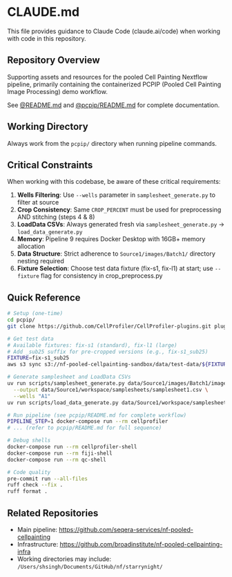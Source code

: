 # CLAUDE.md

This file provides guidance to Claude Code (claude.ai/code) when working with code in this repository.

## Repository Overview

Supporting assets and resources for the pooled Cell Painting Nextflow pipeline, primarily containing the containerized PCPIP (Pooled Cell Painting Image Processing) demo workflow.

See [@README.md](README.md) and [@pcpip/README.md](pcpip/README.md) for complete documentation.

## Working Directory

Always work from the `pcpip/` directory when running pipeline commands.

## Critical Constraints

When working with this codebase, be aware of these critical requirements:

1. **Wells Filtering**: Use `--wells` parameter in `samplesheet_generate.py` to filter at source
2. **Crop Consistency**: Same `CROP_PERCENT` must be used for preprocessing AND stitching (steps 4 & 8)
3. **LoadData CSVs**: Always generated fresh via `samplesheet_generate.py` → `load_data_generate.py`
4. **Memory**: Pipeline 9 requires Docker Desktop with 16GB+ memory allocation
5. **Data Structure**: Strict adherence to `Source1/images/Batch1/` directory nesting required
6. **Fixture Selection**: Choose test data fixture (fix-s1, fix-l1) at start; use `--fixture` flag for consistency in crop_preprocess.py

## Quick Reference

```bash
# Setup (one-time)
cd pcpip/
git clone https://github.com/CellProfiler/CellProfiler-plugins.git plugins/

# Get test data
# Available fixtures: fix-s1 (standard), fix-l1 (large)
# Add _sub25 suffix for pre-cropped versions (e.g., fix-s1_sub25)
FIXTURE=fix-s1_sub25
aws s3 sync s3://nf-pooled-cellpainting-sandbox/data/test-data/${FIXTURE}/ data/ --profile cslab

# Generate samplesheet and LoadData CSVs
uv run scripts/samplesheet_generate.py data/Source1/images/Batch1/images \
  --output data/Source1/workspace/samplesheets/samplesheet1.csv \
  --wells "A1"
uv run scripts/load_data_generate.py data/Source1/workspace/samplesheets/samplesheet1.csv

# Run pipeline (see pcpip/README.md for complete workflow)
PIPELINE_STEP=1 docker-compose run --rm cellprofiler
# ... (refer to pcpip/README.md for full sequence)

# Debug shells
docker-compose run --rm cellprofiler-shell
docker-compose run --rm fiji-shell
docker-compose run --rm qc-shell

# Code quality
pre-commit run --all-files
ruff check --fix .
ruff format .
```

## Related Repositories

- Main pipeline: <https://github.com/seqera-services/nf-pooled-cellpainting>
- Infrastructure: <https://github.com/broadinstitute/nf-pooled-cellpainting-infra>
- Working directories may include: `/Users/shsingh/Documents/GitHub/nf/starrynight/`
